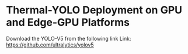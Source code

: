 # Thermal-YOLO Deployment on GPU and Edge-GPU Platforms

Download the YOLO-V5 from the following link
Link: https://github.com/ultralytics/yolov5
